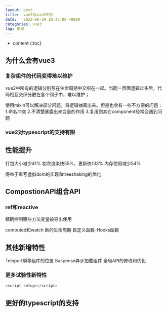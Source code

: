 ```yaml
---
layout: post
title:  vue2与vue3区别
date:   2022-06-29 10:47:00 +0800
categories: vue3
tag: 笔记
---
```

* content
{:toc}

## 为什么会有vue3

### 复杂组件的代码变得难以维护

vue2中所有的逻辑分别写在生命周期中交织在一起。当同一页面逻辑过多后，代码相互交织分散在各个钩子中，难以维护；

使用mixin可以解决部分问题，将逻辑抽离出来。但是也会有一些不方便的问题：
1.命名冲突
2.不清楚暴露出来变量的作用
3.复用到其它component经常会遇到问题

### vue2对typescript的支持有限

## 性能提升

打包大小减少41%
初次渲染快55%，更新快133%
内存使用减少54%

得益于重写虚拟dom的实现和treeshaking的优化

## CompostionAPI组合API

### ref和reactive

精确控制哪些方法变量被导出使用

computed和watch
新的生命周期
自定义函数-Hooks函数

## 其他新增特性

Teleport瞬移组件的位置
Suspense异步加载组件
全局API的修改和优化

### 更多试验性新特性

```js
<script setup></script>
```

## 更好的typescript的支持
